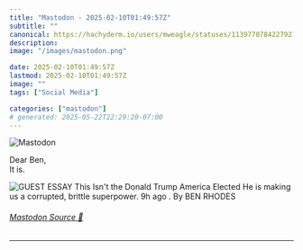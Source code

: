 ```yaml
---
title: "Mastodon - 2025-02-10T01:49:57Z"
subtitle: ""
canonical: https://hachyderm.io/users/mweagle/statuses/113977078422792197
description:
image: "/images/mastodon.png"

date: 2025-02-10T01:49:57Z
lastmod: 2025-02-10T01:49:57Z
image: ""
tags: ["Social Media"]

categories: ["mastodon"]
# generated: 2025-05-22T22:29:20-07:00
---
```

![Mastodon](/images/mastodon.png)

<p>Dear Ben,<br />It is.</p>

![GUEST ESSAY
This Isn't the Donald Trump America
Elected
He is making us a corrupted, brittle superpower.
9h ago . By BEN RHODES](3da648750f69a988.png)

###### [Mastodon Source 🐘](https://hachyderm.io/@mweagle/113977078422792197)

___
